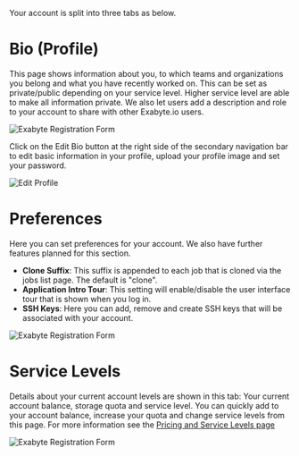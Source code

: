 Your account is split into three tabs as below.

# Bio (Profile)

This page shows information about you, to which teams and organizations you belong and what you have recently worked on. This can be set as private/public depending on your service level. Higher service level are able to make all information private. We also let users add a description and role to your account to share with other Exabyte.io users.

![Exabyte Registration Form](/images/UserBio.png "UserBio")

Click on the Edit Bio button at the right side of the secondary navigation bar to edit basic information in your profile, upload your profile image and set your password.

![Edit Profile](/images/EditBio.png "Edit your profile")

# Preferences

Here you can set preferences for your account. We also have further features planned for this section.

+ **Clone Suffix**: This suffix is appended to each job that is cloned via the jobs list page. The default is "clone".
+ **Application Intro Tour**: This setting will enable/disable the user interface tour that is shown when you log in.
+ **SSH Keys**: Here you can add, remove and create SSH keys that will be associated with your account.

![Exabyte Registration Form](/images/UserPreferences.png "User Preferences")

# Service Levels

Details about your current account levels are shown in this tab: Your current account balance, storage quota and service level. You can quickly add to your account balance, increase your quota and change service levels from this page. For more information see the [Pricing and Service Levels page](/billing/pricing-and-service-levels.md)

![Exabyte Registration Form](/images/UserServiceLevel.png "User Service Levels")
